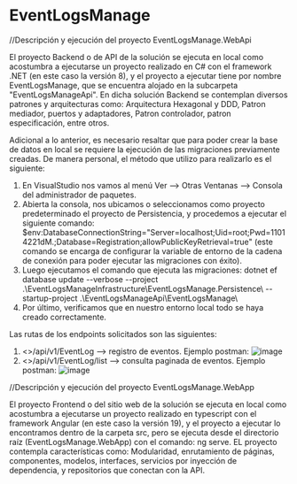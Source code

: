 # EventLogsManage

//Descripción y ejecución del proyecto EventLogsManage.WebApi

El proyecto Backend o de API de la solución se ejecuta en local como acostumbra a ejecutarse un proyecto realizado en C# con el framework .NET (en este caso la versión 8), y el proyecto a ejecutar tiene por nombre EventLogsManage, que se encuentra alojado en la subcarpeta "EventLogsManageApi".
En dicha solución Backend se contemplan diversos patrones y arquitecturas como: Arquitectura Hexagonal y DDD, Patron mediador, puertos y adaptadores, Patron controlador, patron especificación, entre otros.

Adicional a lo anterior, es necesario resaltar que para poder crear la  base de datos en local se requiere la ejecución de las migraciones previamente creadas. De manera personal, el método que utilizo para realizarlo es el siguiente:

1. En VisualStudio nos vamos al menú Ver --> Otras Ventanas --> Consola del administrador de paquetes.
2. Abierta la consola, nos ubicamos o seleccionamos como proyecto predeterminado el proyecto de Persistencia, y procedemos a ejecutar el siguiente comando: $env:DatabaseConnectionString="Server=localhost;Uid=root;Pwd=11014221dM.;Database=Registration;allowPublicKeyRetrieval=true" (este comando se encarga de configurar la variable de entorno de la cadena de conexión para poder ejecutar las migraciones con éxito).
3. Luego ejecutamos el comando que ejecuta las migraciones: dotnet ef database update --verbose --project .\EventLogsManageInfrastructure\EventLogsManage.Persistence\ --startup-project .\EventLogsManageApi\EventLogsManage\
4. Por último, verificamos que en nuestro entorno local todo se haya creado correctamente.

Las rutas de los endpoints solicitados son las siguientes:

1. <<localURL>>/api/v1/EventLog --> registro de eventos. Ejemplo postman: ![image](https://github.com/user-attachments/assets/2cebbac1-148a-41b2-b6e2-9524c09d776e)
2. <<localURL>>/api/v1/EventLog/list --> consulta paginada de eventos. Ejemplo postman: ![image](https://github.com/user-attachments/assets/27a8aece-4a0e-4cc4-9dbd-a1c02fd18be5)



//Descripción y ejecución del proyecto EventLogsManage.WebApp

El proyecto Frontend o del sitio web de la solución se ejecuta en local como acostumbra a ejecutarse un proyecto realizado en typescript con el framework Angular (en este caso la versión 19), y el proyecto a ejecutar lo encontramos dentro de la carpeta src, pero se ejecuta desde el directorio raíz (EventLogsManage.WebApp) con el comando: ng serve.
EL proyecto contempla características como: Modularidad, enrutamiento de páginas, componentes, modelos, interfaces, servicios por inyección de dependencia, y repositorios que conectan con la API.
